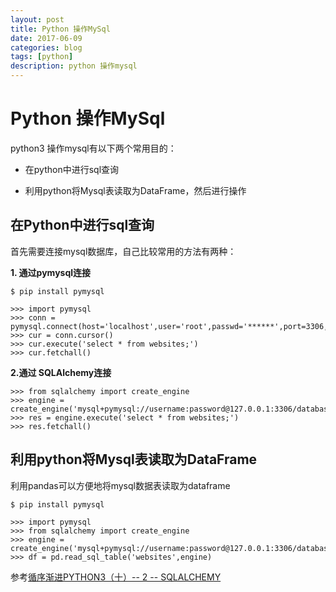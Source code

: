 ```yaml
---
layout: post
title: Python 操作MySql
date: 2017-06-09
categories: blog
tags: [python]
description: python 操作mysql
---
```


# Python 操作MySql

python3 操作mysql有以下两个常用目的：

- 在python中进行sql查询

- 利用python将Mysql表读取为DataFrame，然后进行操作

## 在Python中进行sql查询

首先需要连接mysql数据库，自己比较常用的方法有两种：

**1. 通过pymysql连接**

```
$ pip install pymysql

>>> import pymysql
>>> conn = pymysql.connect(host='localhost',user='root',passwd='******',port=3306,db='test')
>>> cur = conn.cursor()
>>> cur.execute('select * from websites;')
>>> cur.fetchall()

```

**2.通过 SQLAlchemy连接**

```
>>> from sqlalchemy import create_engine
>>> engine = create_engine('mysql+pymysql://username:password@127.0.0.1:3306/database')
>>> res = engine.execute('select * from websites;')
>>> res.fetchall()

```

## 利用python将Mysql表读取为DataFrame

利用pandas可以方便地将mysql数据表读取为dataframe

```
$ pip install pymysql

>>> import pymysql
>>> from sqlalchemy import create_engine
>>> engine = create_engine('mysql+pymysql://username:password@127.0.0.1:3306/database')
>>> df = pd.read_sql_table('websites',engine)

```

参考[循序渐进PYTHON3（十）-- 2 -- SQLALCHEMY](http://www.cnblogs.com/wumingxiaoyao/p/5980787.html)
